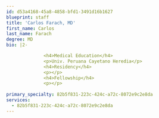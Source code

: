 ```yaml
---
id: d53a4168-45a8-4858-bfd1-3491d16b1627
blueprint: staff
title: 'Carlos Farach, MD'
first_name: Carlos
last_name: Farach
degree: MD
bio: |2-

              <h4>Medical Education</h4>
              <p>Univ. Peruana Cayetano Heredia</p>
              <h4>Residency</h4>
              <p></p>
              <h4>Fellowship</h4>
              <p></p>
          
primary_specialty: 82b5f831-223c-424c-a72c-8072e9c2e8da
services:
  - 82b5f831-223c-424c-a72c-8072e9c2e8da
---
```

